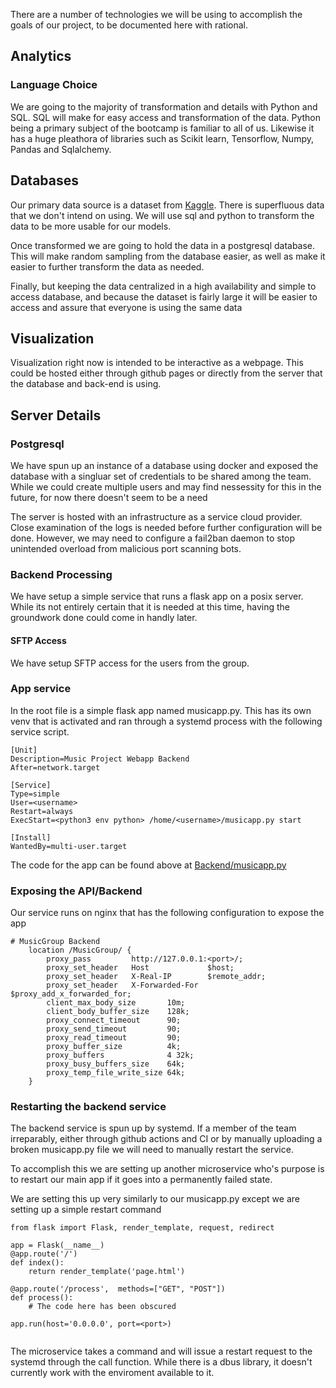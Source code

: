 There are a number of technologies we will be using to accomplish the goals of our project, to be documented here with rational.



## Analytics

### Language Choice

We are going to the majority of transformation and details with Python and SQL. SQL will make for easy access and transformation of the data. Python being a primary subject of the bootcamp is familiar to all of us. Likewise it has a huge pleathora of libraries such as Scikit learn, Tensorflow, Numpy, Pandas and Sqlalchemy.

## Databases

Our primary data source is a dataset from [Kaggle](https://www.kaggle.com/datasets/rodolfofigueroa/spotify-12m-songs). There is superfluous data that we don't intend on using. We will use sql and python to transform the data to be more usable for our models. 

Once transformed we are going to hold the data in a postgresql database. This will make random sampling from the database easier, as well as make it easier to further transform the data as needed.

Finally, but keeping the data centralized in a high availability and simple to access database, and because the dataset is fairly large it will be easier to access and assure that everyone is using the same data

## Visualization

Visualization right now is intended to be interactive as a webpage. This could be hosted either through github pages or directly from the server that the database and back-end is using.

## Server Details

### Postgresql

We have spun up an instance of a database using docker and exposed the database with a singluar set of credentials to be shared among the team. While we could create multiple users and may find nessessity for this in the future, for now there doesn't seem to be a need

The server is hosted with an infrastructure as a service cloud provider. Close examination of the logs is needed before further configuration will be done. However, we may need to configure a fail2ban daemon to stop unintended overload from malicious port scanning bots.

### Backend Processing

We have setup a simple service that runs a flask app on a posix server. While its not entirely certain that it is needed at this time, having the groundwork done could come in handly later.

#### SFTP Access

We have setup SFTP access for the users from the group. 

### App service

In the root file is a simple flask app named musicapp.py. This has its own venv that is activated and ran through a systemd process with the following service script.

```
[Unit]
Description=Music Project Webapp Backend
After=network.target

[Service]
Type=simple
User=<username>
Restart=always
ExecStart=<python3 env python> /home/<username>/musicapp.py start

[Install]
WantedBy=multi-user.target
```

The code for the app can be found above at [Backend/musicapp.py](Backend/musicapp.py)

### Exposing the API/Backend

Our service runs on nginx that has the following configuration to expose the app

```
# MusicGroup Backend 
    location /MusicGroup/ {
        proxy_pass         http://127.0.0.1:<port>/;
        proxy_set_header   Host             $host;
        proxy_set_header   X-Real-IP        $remote_addr;
        proxy_set_header   X-Forwarded-For  $proxy_add_x_forwarded_for;
        client_max_body_size       10m;
        client_body_buffer_size    128k;
        proxy_connect_timeout      90;
        proxy_send_timeout         90;
        proxy_read_timeout         90;
        proxy_buffer_size          4k;
        proxy_buffers              4 32k;
        proxy_busy_buffers_size    64k;
        proxy_temp_file_write_size 64k;
    }
```

### Restarting the backend service

The backend service is spun up by systemd. If a member of the team irreparably, either through github actions and CI or by manually uploading a broken musicapp.py file we will need to manually restart the service.

To accomplish this we are setting up another microservice who's purpose is to restart our main app if it goes into a permanently failed state.

We are setting this up very similarly to our musicapp.py except we are setting up a simple restart command

```
from flask import Flask, render_template, request, redirect

app = Flask(__name__)
@app.route('/')
def index():
    return render_template('page.html')

@app.route('/process',  methods=["GET", "POST"])
def process():
    # The code here has been obscured

app.run(host='0.0.0.0', port=<port>)


```

The microservice takes a command and will issue a restart request to the systemd through the call function. While there is a dbus library, it doesn't currently work with the enviroment available to it.


